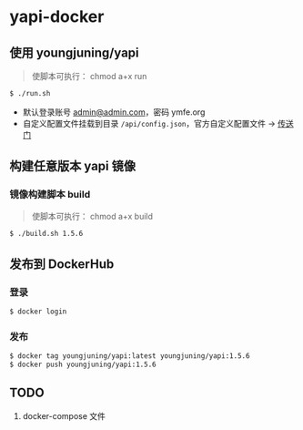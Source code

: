 # yapi-docker

## 使用 youngjuning/yapi

> 使脚本可执行： chmod a+x run

```sh
$ ./run.sh
```

- 默认登录账号 admin@admin.com，密码 ymfe.org
- 自定义配置文件挂载到目录 `/api/config.json`，官方自定义配置文件 -> [传送门](https://github.com/YMFE/yapi/blob/master/config_example.json)

## 构建任意版本 yapi 镜像

### 镜像构建脚本 build

> 使脚本可执行： chmod a+x build

```sh
$ ./build.sh 1.5.6
```

## 发布到 DockerHub

### 登录

```sh
$ docker login
```

### 发布

```sh
$ docker tag youngjuning/yapi:latest youngjuning/yapi:1.5.6
$ docker push youngjuning/yapi:1.5.6
```

## TODO

1. docker-compose 文件
